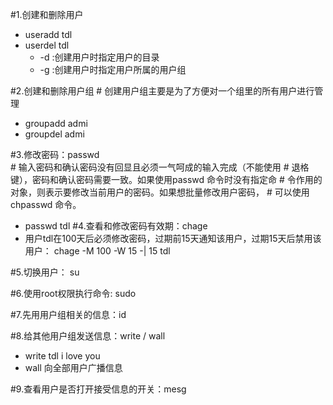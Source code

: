 #1.创建和删除用户
  - useradd tdl
  - userdel tdl
     - -d :创建用户时指定用户的目录
     - -g :创建用户时指定用户所属的用户组
     
#2.创建和删除用户组            # 创建用户组主要是为了方便对一个组里的所有用户进行管理
   - groupadd admi
   - groupdel admi
   
#3.修改密码：passwd           
                             # 输入密码和确认密码没有回显且必须一气呵成的输入完成（不能使用
                             # 退格键），密码和确认密码需要一致。如果使用passwd 命令时没有指定命
                             # 令作用的对象，则表示要修改当前用户的密码。如果想批量修改用户密码，
                             # 可以使用chpasswd 命令。
   - passwd tdl
#4.查看和修改密码有效期：chage
   - 用户tdl在100天后必须修改密码，过期前15天通知该用户，过期15天后禁用该用户： chage -M 100 -W 15 -| 15 tdl
   
#5.切换用户： su

#6.使用root权限执行命令: sudo

#7.先用用户组相关的信息：id

#8.给其他用户组发送信息：write / wall
  - write tdl
  i love you
  - wall 向全部用户广播信息

#9.查看用户是否打开接受信息的开关：mesg